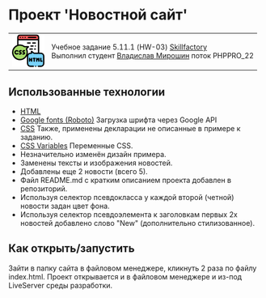 # Проект 'Новостной сайт'

<table>
  <tr>
    <td>
      <img src="./images/html_css.png">
    </td>
    <td>
      Учебное задание 5.11.1 (HW-03) <a href="https://skillfactory.ru/">Skillfactory</a><br> 
      Выполнил студент <a href="https://github.com/Vlad-Miroshin">Владислав Мирошин</a> поток PHPPRO_22 
    </td>
  </tr>
</table>

## Использованные технологии

- [HTML](https://www.w3.org/TR/2021/SPSD-html52-20210128/)
- [Google fonts (Roboto)](https://fonts.google.com/specimen/Roboto) Загрузка шрифта через Google API
- [CSS](https://developer.mozilla.org/ru/docs/Learn/Getting_started_with_the_web/CSS_basics) Также, применены декларации не описанные в примере к заданию.
- [CSS Variables](https://developer.mozilla.org/ru/docs/Web/CSS/Using_CSS_custom_properties) Переменные CSS.
- Незначительно изменён дизайн примера.
- Заменены тексты и изображения новостей.
- Добавлены еще 2 новости (всего 5).
- Файл README.md с кратким описанием проекта добавлен в репозиторий.
- Используя селектор псевдокласса у каждой второй (четной) новости задан цвет фона.
- Используя селектор псевдоэлемента к заголовкам пeрвых 2х новостей добавлено слово "New" (дополнительно стилизованное).

## Как открыть/запустить

Зайти в папку сайта в файловом менеджере, кликнуть 2 раза по файлу index.html. Проект открывается и в файловом менеджере и из-под LiveServer среды разработки.
